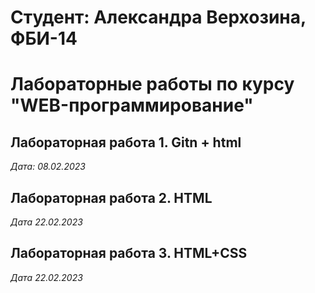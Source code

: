 # Студент: Александра Верхозина, ФБИ-14

# Лабораторные работы по курсу "WEB-программирование"

## Лабораторная работа 1. Gitn + html

*Дата: 08.02.2023*

## Лабораторная работа 2. HTML

*Дата 22.02.2023*

## Лабораторная работа 3. HTML+CSS

*Дата 22.02.2023*